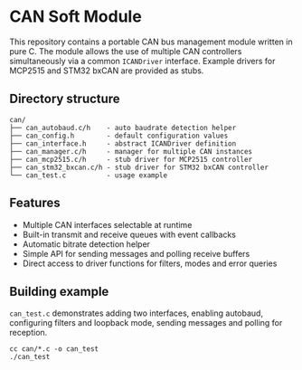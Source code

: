 # CAN Soft Module

This repository contains a portable CAN bus management module written in pure C. The module allows the use of multiple CAN controllers simultaneously via a common `ICANDriver` interface. Example drivers for MCP2515 and STM32 bxCAN are provided as stubs.

## Directory structure

```
can/
├── can_autobaud.c/h    - auto baudrate detection helper
├── can_config.h        - default configuration values
├── can_interface.h     - abstract ICANDriver definition
├── can_manager.c/h     - manager for multiple CAN instances
├── can_mcp2515.c/h     - stub driver for MCP2515 controller
├── can_stm32_bxcan.c/h - stub driver for STM32 bxCAN controller
└── can_test.c          - usage example
```

## Features

- Multiple CAN interfaces selectable at runtime
- Built-in transmit and receive queues with event callbacks
- Automatic bitrate detection helper
- Simple API for sending messages and polling receive buffers
- Direct access to driver functions for filters, modes and error queries

## Building example

`can_test.c` demonstrates adding two interfaces, enabling autobaud, configuring filters and loopback mode, sending messages and polling for reception.

```
cc can/*.c -o can_test
./can_test
```
